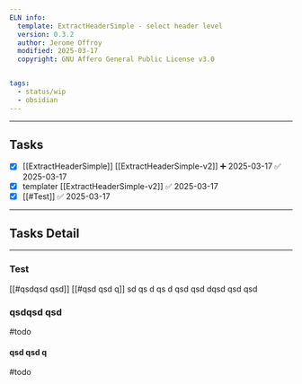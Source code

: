 ```yaml
---
ELN info:
  template: ExtractHeaderSimple - select header level
  version: 0.3.2
  author: Jerome Offroy
  modified: 2025-03-17
  copyright: GNU Affero General Public License v3.0


tags:
  - status/wip
  - obsidian
---
```



---
## Tasks
- [x] [[ExtractHeaderSimple]] [[ExtractHeaderSimple-v2]] ➕ 2025-03-17 ✅ 2025-03-17
- [x] templater [[ExtractHeaderSimple-v2]] ✅ 2025-03-17
- [x] [[#Test]] ✅ 2025-03-17

---

## Tasks Detail

---- 


### Test

[[#qsdqsd qsd]]
[[#qsd qsd q]]
sd qs
d qs
d qsd qsd
 dqsd qsd
  qsd


### qsdqsd qsd
#todo


#### qsd qsd q
#todo
